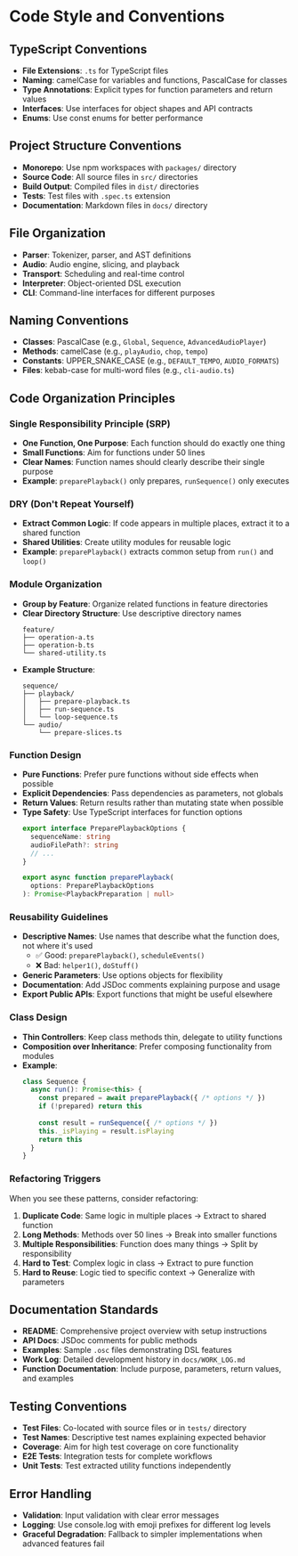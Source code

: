 # Code Style and Conventions

## TypeScript Conventions
- **File Extensions**: `.ts` for TypeScript files
- **Naming**: camelCase for variables and functions, PascalCase for classes
- **Type Annotations**: Explicit types for function parameters and return values
- **Interfaces**: Use interfaces for object shapes and API contracts
- **Enums**: Use const enums for better performance

## Project Structure Conventions
- **Monorepo**: Use npm workspaces with `packages/` directory
- **Source Code**: All source files in `src/` directories
- **Build Output**: Compiled files in `dist/` directories
- **Tests**: Test files with `.spec.ts` extension
- **Documentation**: Markdown files in `docs/` directory

## File Organization
- **Parser**: Tokenizer, parser, and AST definitions
- **Audio**: Audio engine, slicing, and playback
- **Transport**: Scheduling and real-time control
- **Interpreter**: Object-oriented DSL execution
- **CLI**: Command-line interfaces for different purposes

## Naming Conventions
- **Classes**: PascalCase (e.g., `Global`, `Sequence`, `AdvancedAudioPlayer`)
- **Methods**: camelCase (e.g., `playAudio`, `chop`, `tempo`)
- **Constants**: UPPER_SNAKE_CASE (e.g., `DEFAULT_TEMPO`, `AUDIO_FORMATS`)
- **Files**: kebab-case for multi-word files (e.g., `cli-audio.ts`)

## Code Organization Principles

### Single Responsibility Principle (SRP)
- **One Function, One Purpose**: Each function should do exactly one thing
- **Small Functions**: Aim for functions under 50 lines
- **Clear Names**: Function names should clearly describe their single purpose
- **Example**: `preparePlayback()` only prepares, `runSequence()` only executes

### DRY (Don't Repeat Yourself)
- **Extract Common Logic**: If code appears in multiple places, extract it to a shared function
- **Shared Utilities**: Create utility modules for reusable logic
- **Example**: `preparePlayback()` extracts common setup from `run()` and `loop()`

### Module Organization
- **Group by Feature**: Organize related functions in feature directories
- **Clear Directory Structure**: Use descriptive directory names
  ```
  feature/
  ├── operation-a.ts
  ├── operation-b.ts
  └── shared-utility.ts
  ```
- **Example Structure**:
  ```
  sequence/
  ├── playback/
  │   ├── prepare-playback.ts
  │   ├── run-sequence.ts
  │   └── loop-sequence.ts
  └── audio/
      └── prepare-slices.ts
  ```

### Function Design
- **Pure Functions**: Prefer pure functions without side effects when possible
- **Explicit Dependencies**: Pass dependencies as parameters, not globals
- **Return Values**: Return results rather than mutating state when possible
- **Type Safety**: Use TypeScript interfaces for function options
  ```typescript
  export interface PreparePlaybackOptions {
    sequenceName: string
    audioFilePath?: string
    // ...
  }
  
  export async function preparePlayback(
    options: PreparePlaybackOptions
  ): Promise<PlaybackPreparation | null>
  ```

### Reusability Guidelines
- **Descriptive Names**: Use names that describe what the function does, not where it's used
  - ✅ Good: `preparePlayback()`, `scheduleEvents()`
  - ❌ Bad: `helper1()`, `doStuff()`
- **Generic Parameters**: Use options objects for flexibility
- **Documentation**: Add JSDoc comments explaining purpose and usage
- **Export Public APIs**: Export functions that might be useful elsewhere

### Class Design
- **Thin Controllers**: Keep class methods thin, delegate to utility functions
- **Composition over Inheritance**: Prefer composing functionality from modules
- **Example**:
  ```typescript
  class Sequence {
    async run(): Promise<this> {
      const prepared = await preparePlayback({ /* options */ })
      if (!prepared) return this
      
      const result = runSequence({ /* options */ })
      this._isPlaying = result.isPlaying
      return this
    }
  }
  ```

### Refactoring Triggers
When you see these patterns, consider refactoring:
1. **Duplicate Code**: Same logic in multiple places → Extract to shared function
2. **Long Methods**: Methods over 50 lines → Break into smaller functions
3. **Multiple Responsibilities**: Function does many things → Split by responsibility
4. **Hard to Test**: Complex logic in class → Extract to pure function
5. **Hard to Reuse**: Logic tied to specific context → Generalize with parameters

## Documentation Standards
- **README**: Comprehensive project overview with setup instructions
- **API Docs**: JSDoc comments for public methods
- **Examples**: Sample `.osc` files demonstrating DSL features
- **Work Log**: Detailed development history in `docs/WORK_LOG.md`
- **Function Documentation**: Include purpose, parameters, return values, and examples

## Testing Conventions
- **Test Files**: Co-located with source files or in `tests/` directory
- **Test Names**: Descriptive test names explaining expected behavior
- **Coverage**: Aim for high test coverage on core functionality
- **E2E Tests**: Integration tests for complete workflows
- **Unit Tests**: Test extracted utility functions independently

## Error Handling
- **Validation**: Input validation with clear error messages
- **Logging**: Use console.log with emoji prefixes for different log levels
- **Graceful Degradation**: Fallback to simpler implementations when advanced features fail